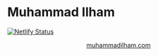 # Muhammad Ilham
[![Netlify Status](https://api.netlify.com/api/v1/badges/e2fef08a-43eb-4606-b8b7-0c85158c1988/deploy-status)](https://app.netlify.com/sites/optimistic-ardinghelli-c44f42/deploys)
<p align="center">
  <a href="https://muhammadilham.com">muhammadilham.com</a>
</p>
